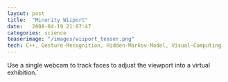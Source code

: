 ```yaml
---
layout: post
title:  "Minority Wiiport"
date:   2008-04-19 21:07:47
categories: science
teaserimage: "/images/wiiport_teaser.png"
tech: C++, Gesture-Recognition, Hidden-Markov-Model, Visual-Computing 
---
```


Use a single webcam to track faces to adjust the viewport into a virtual exhibition.`


